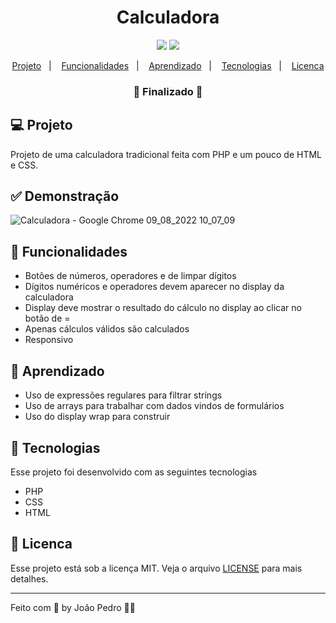 <h1 align="center">
   Calculadora
</h1>

<p align="center">
  <img src="https://img.shields.io/badge/last%20commit-october-blue" />
  <img src="https://img.shields.io/badge/license-MIT-success"/>
</p>

<p align="center">
  <a href="#-projeto">Projeto</a>&nbsp;&nbsp;&nbsp;|&nbsp;&nbsp;&nbsp;
  <a href="#-funcionalidades">Funcionalidades</a>&nbsp;&nbsp;&nbsp;|&nbsp;&nbsp;&nbsp;
  <a href="#-aprendizado">Aprendizado</a>&nbsp;&nbsp;&nbsp;|&nbsp;&nbsp;&nbsp;
  <a href="#-tecnologias">Tecnologias</a>&nbsp;&nbsp;&nbsp;|&nbsp;&nbsp;&nbsp;
  <a href="#-licenca">Licenca</a>
</p>

<h3 align="center"> 
🚧  Finalizado  🚧
</h3>

## 💻 Projeto

Projeto de uma calculadora tradicional feita com PHP e um pouco de HTML e CSS.

## ✅ Demonstração
![Calculadora - Google Chrome 09_08_2022 10_07_09](https://user-images.githubusercontent.com/93893533/183654935-fbac33df-bbf3-4fa5-85c3-b7f1bd5c8ee6.png)

## 🔗 Funcionalidades
- Botões de números, operadores e de limpar dígitos
- Dígitos numéricos e operadores devem aparecer no display da calculadora
- Display deve mostrar o resultado do cálculo no display ao clicar no botão de =
- Apenas cálculos válidos são calculados
- Responsivo

## 📖 Aprendizado
- Uso de expressões regulares para filtrar strings
- Uso de arrays para trabalhar com dados vindos de formulários
- Uso do display wrap para construir 

## 🚀 Tecnologias
Esse projeto foi desenvolvido com as seguintes tecnologias

- PHP
- CSS
- HTML

## :memo: Licenca

Esse projeto está sob a licença MIT. Veja o arquivo [LICENSE](LICENSE) para mais detalhes.

---

Feito com 💜 by João Pedro 👋🏻
